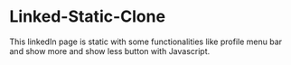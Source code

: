 # Linked-Static-Clone
This linkedIn page is static with some functionalities like profile menu bar and show more and show less button with Javascript.
